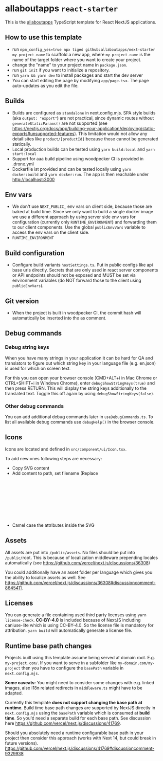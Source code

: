 # allaboutapps `react-starter`

This is the [allaboutapps](https://allaboutapps.at/) TypeScript template for React NextJS applications.

## How to use this template
- run `npm_config_yes=true npx tiged github:allaboutapps/next-starter my-project-name` to scaffold a new app, where `my-project-name` is the name of the target folder where you want to create your project.
- change the "name" to your project name in `package.json`.
- run `git init` if you want to initialize a repository.
- run `yarn && yarn dev` to install packages and start the dev server
- You can start editing the page by modifying `app/page.tsx`. The page auto-updates as you edit the file.

## Builds
- Builds are configured as `standalone` in next.config.mjs. SPA style builds (aka `output: "export"`) are not practical,
since dynamic routes without `generateStaticParams()` are not supported (see https://nextjs.org/docs/app/building-your-application/deploying/static-exports#unsupported-features). This limitation would not allow any detail sites like `product/[productId]` because those cannot be generated statically.
- Local production builds can be tested using `yarn build:local` and `yarn start:local`
- Support for aaa build pipeline using woodpecker CI is provided in .drone.yml
- Dockerfile ist provided and can be tested locally using `yarn docker:build` and `yarn docker:run`. The app is then reachable under [http://localhost:3000](http://localhost:3000)

## Env vars
- We don't use `NEXT_PUBLIC_` env vars on client side, because those are baked at build time. Since we only want to build a single
docker image we use a different approach by using server side env vars for configuration (currently only `RUNTIME_ENVIRONMENT`) 
and forwarding them to our client components. Use the global `publicEnvVars` variable to access the env vars on the client side.
- `RUNTIME_ENVIRONMENT`

## Build configuration
- Configure build variants `hostSettings.ts`. Put in public configs like api base urls directly. Secrets that 
are only used in react server components or API endpoints should not
be exposed and MUST be set via environment variables (do NOT forward those to the client using `publicEnvVars`).

## Git version
- When the project is built in woodpecker CI, the commit hash will automatically be inserted into the <head> as comment.

## Debug commands

### Debug string keys

When you have many strings in your application it can be hard for QA and translators to figure out which string key in your language file (e.g. en.json) is used for which on screen text.

For this you can open your browser console (CMD+ALT+i in Mac Chrome or CTRL+SHIFT+i in Windows Chrome), enter `debugShowStringKeys(true)` and then press RETURN. This will display the string keys additionally to the translated text. Toggle this off again by using `debugShowStringKeys(false)`.

### Other debug commands

You can add additional debug commands later in `useDebugCommands.ts`. To list all available debug commands use `debugHelp()` in the browser console.

## Icons

Icons are located and defined in `src/component/ui/Icon.tsx`.

To add new ones following steps are necessary:

- Copy SVG content
- Add content to path, set filename (Replace <svg> with a <g> if you want to set transformations for all child elements)
- Camel case the attributes inside the SVG

## Assets
All assets are put into `/public/assets`. No files should be put into `/public/`root. This is because of localization middleware
prepending locales automatically (see https://github.com/vercel/next.js/discussions/36308)

You could additionally have an asset folder per language which gives you the ability to localize assets as well. See https://github.com/vercel/next.js/discussions/36308#discussioncomment-8645411.

## Licenses
You can generate a file containing used third party licenses using `yarn license-check`. **CC-BY-4.0** is included because of NextJS including caniuse-lite which is using CC-BY-4.0. So the license file is mandatory for attribution. 
`yarn build` will automatically generate a license file.

## Runtime base path changes
Projects built using this template assume being served at domain root. E.g. `my-project.com/`. If you want to
serve in a subfolder like `my-domain.com/my-project` then you have to configure the `basePath` variable in
`next.config.mjs`.

**Some caveats:** You might need to consider some changes with e.g. linked images, also i18n related redirects in `middleware.ts` might have to be adapted.

Currently this template **does not support changing the base path at runtime**. Build time base path changes are supported
by NextJS directly in `next.config.mjs` using the `basePath` variable which is consumed at **build time**. So you'd need
a separate build for each base path. See discussion here https://github.com/vercel/next.js/discussions/41769.

Should you absolutely need a runtime configurable base path in your project then consider this approach (works with
Next 14, but could break in future versions). https://github.com/vercel/next.js/discussions/41769#discussioncomment-9329938


